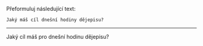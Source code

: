 Přeformuluj následující text:

```
Jaký máš cíl dnešní hodiny dějepisu?
```

---

<!-- chatcmpl-749VcesMstJzScGSpL3uLNREpzXsi -->

Jaký cíl máš pro dnešní hodinu dějepisu?
